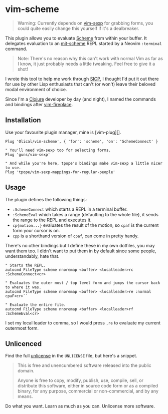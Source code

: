 # vim-scheme

> Warning: Currently depends on [vim-sexp][] for grabbing forms, you could quite easily change this yourself if it's a dealbreaker.

This plugin allows you to evaluate [Scheme][] from within your buffer. It delegates evaluation to an [mit-scheme][] REPL started by a Neovim `:terminal` command.

> Note: There's no reason why this can't work with normal Vim as far as I know, it just probably needs a little tweaking. Feel free to give it a shot!

I wrote this tool to help me work through [SICP][], I thought I'd put it out there for use by other Lisp enthusiasts that can't (or won't) leave their beloved modal environment of choice.

Since I'm a [Clojure][] developer by day (and night), I named the commands and bindings after [vim-fireplace][].

## Installation

Use your favourite plugin manager, mine is [vim-plug][].

```viml
Plug 'Olical/vim-scheme', { 'for': 'scheme', 'on': 'SchemeConnect' }

" You'll need vim-sexp too for selecting forms.
Plug 'guns/vim-sexp'

" And while you're here, tpope's bindings make vim-sexp a little nicer to use.
Plug 'tpope/vim-sexp-mappings-for-regular-people'
```

## Usage

The plugin defines the following things:

 * `:SchemeConnect` which starts a REPL in a terminal buffer.
 * `:SchemeEval` which takes a range (defaulting to the whole file), it sends the range to the REPL and executes it.
 * `cp{motion...}` evaluates the result of the motion, so `cpaf` is the current form your cursor is on.
 * `cpp` is a shorthand version of `cpaf`, can come in pretty handy.

There's no other bindings but I define these in my own dotfiles, you may want them too. I didn't want to put them in by default since some people, understandably, hate that.

```viml
" Starts the REPL.
autocmd FileType scheme nnoremap <buffer> <localleader>rc :SchemeConnect<cr>

" Evaluates the outer most / top level form and jumps the cursor back to where it was.
autocmd FileType scheme nnoremap <buffer> <localleader>re :normal cpaF<cr>``

" Evaluate the entire file.
autocmd FileType scheme nnoremap <buffer> <localleader>rf :SchemeEval<cr>
```

I set my local leader to comma, so I would press `,re` to evaluate my current outermost form.

## Unlicenced

Find the full [unlicense][] in the `UNLICENSE` file, but here's a snippet.

>This is free and unencumbered software released into the public domain.
>
>Anyone is free to copy, modify, publish, use, compile, sell, or distribute this software, either in source code form or as a compiled binary, for any purpose, commercial or non-commercial, and by any means.

Do what you want. Learn as much as you can. Unlicense more software.

[unlicense]: http://unlicense.org/
[scheme]: https://en.wikipedia.org/wiki/Scheme_(programming_language)
[clojure]: https://clojure.org/
[mit-scheme]: https://www.gnu.org/software/mit-scheme/
[sicp]: https://mitpress.mit.edu/sites/default/files/sicp/index.html
[vim-sexp]: https://github.com/guns/vim-sexp
[vim-fireplace]: https://github.com/tpope/vim-fireplace
